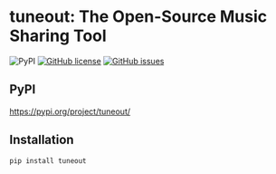 # tuneout: The Open-Source Music Sharing Tool
![PyPI](https://img.shields.io/pypi/v/tuneout?color=blue)
[![GitHub license](https://img.shields.io/github/license/kaangiray26/tuneout)](https://github.com/kaangiray26/tuneout/blob/main/LICENSE)
[![GitHub issues](https://img.shields.io/github/issues/kaangiray26/tuneout)](https://github.com/kaangiray26/tuneout/issues)

## PyPI
https://pypi.org/project/tuneout/

## Installation
```
pip install tuneout